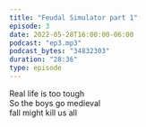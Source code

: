 ```yaml
---
title: "Feudal Simulator part 1"
episode: 3
date: 2022-05-28T16:00:00-06:00
podcast: "ep3.mp3"
podcast_bytes: "34832303"
duration: "28:36"
type: episode
---
```


Real life is too tough  
So the boys go medieval  
fall might kill us all
